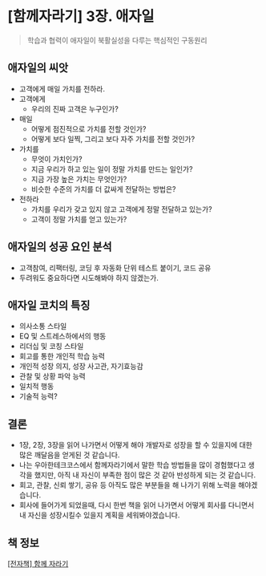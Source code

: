 # [함께자라기] 3장. 애자일

> 학습과 협력이 애자일이 북활실성을 다루는 핵심적인 구동원리

## 애자일의 씨앗

- 고객에게 매일 가치를 전하라.
- 고객에게
    - 우리의 진짜 고객은 누구인가?
- 매일
    - 어떻게 점진적으로 가치를 전할 것인가?
    - 어떻게 보다 일찍, 그리고 보다 자주 가치를 전할 것인가?
- 가치를
    - 무엇이 가치인가?
    - 지금 우리가 하고 있는 일이 정말 가치를 만드는 일인가?
    - 지금 가장 높은 가치는 무엇인가?
    - 비슷한 수준의 가치를 더 값싸게 전달하는 방법은?
- 전하라
    - 가치를 우리가 갖고 있지 않고 고객에게 정말 전달하고 있는가?
    - 고객이 정말 가치를 얻고 있는가?

## 애자일의 성공 요인 분석

- 고객참여, 리팩터링, 코딩 후 자동화 단위 테스트 붙이기, 코드 공유
- 두려워도 중요하다면 시도해봐야 하지 않겠는가.

## 애자일 코치의 특징

- 의사소통 스타일
- EQ 및 스트레스하에서의 행동
- 리더십 및 코칭 스타일
- 회고를 통한 개인적 학습 능력
- 개인적 성장 의지, 성장 사고관, 자기효능감
- 관찰 및 상황 파악 능력
- 일치적 행동
- 기술적 능력?

## 결론

- 1장, 2장, 3장을 읽어 나가면서 어떻게 해야 개발자로 성장을 할 수 있을지에 대한 많은 깨달음을 얻게된 것 같습니다.
- 나는 우아한테크코스에서 함께자라기에서 말한 학습 방법들을 많이 경험했다고 생각을 했지만, 아직 내 자신이 부족한 점이 많은 것 같아 반성하게 되는 것 같습니다.
- 회고, 관찰, 신뢰 쌓기, 공유 등 아직도 많은 부분들을 해 나가기 위해 노력을 해야겠습니다.
- 회사에 들어가게 되었을때, 다시 한번 책을 읽어 나가면서 어떻게 회사를 다니면서 내 자신을 성장시킬수 있을지 계획을 세워봐야겠습니다.

## 책 정보

[[전자책] 함께 자라기](https://www.aladin.co.kr/shop/wproduct.aspx?ItemId=244299982)
